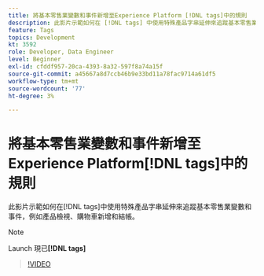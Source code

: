 ```yaml
---
title: 將基本零售業變數和事件新增至Experience Platform [!DNL tags]中的規則
description: 此影片示範如何在 [!DNL tags] 中使用特殊產品字串延伸來追蹤基本零售業變數和事件，例如產品檢視、購物車新增和結帳。
feature: Tags
topics: Development
kt: 3592
role: Developer, Data Engineer
level: Beginner
exl-id: cfddf957-20ca-4393-8a32-597f8a74a15f
source-git-commit: a45667a8d7ccb46b9e33bd11a78fac9714a61df5
workflow-type: tm+mt
source-wordcount: '77'
ht-degree: 3%

---
```


# 將基本零售業變數和事件新增至Experience Platform[!DNL tags]中的規則

此影片示範如何在[!DNL tags]中使用特殊產品字串延伸來追蹤基本零售業變數和事件，例如產品檢視、購物車新增和結帳。

>[!NOTE]
>
> Launch 現已&#x200B;**[!DNL tags]**

>[!VIDEO](https://video.tv.adobe.com/v/28763/?quality=12&learn=on)
